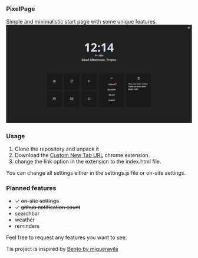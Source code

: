### PixelPage
Simple and minimalistic start page with some unique features.
![Preview](PixelPage.PNG)

### Usage
1. Clone the repository and unpack it
2. Download the [Custom New Tab URL](https://chrome.google.com/webstore/detail/custom-new-tab-url/mmjbdbjnoablegbkcklggeknkfcjkjia) chrome extension.
3. change the link option in the extension to the index.html file.

You can change all settings either in the settings.js file or on-site settings.

### Planned features
- ✓ ~~on-site settings~~
- ✓ ~~github notification count~~
- searchbar
- weather
- reminders

Feel free to request any features you want to see.

Tis project is inspired by [Bento by migueravila](https://github.com/migueravila/Bento#-usage)
